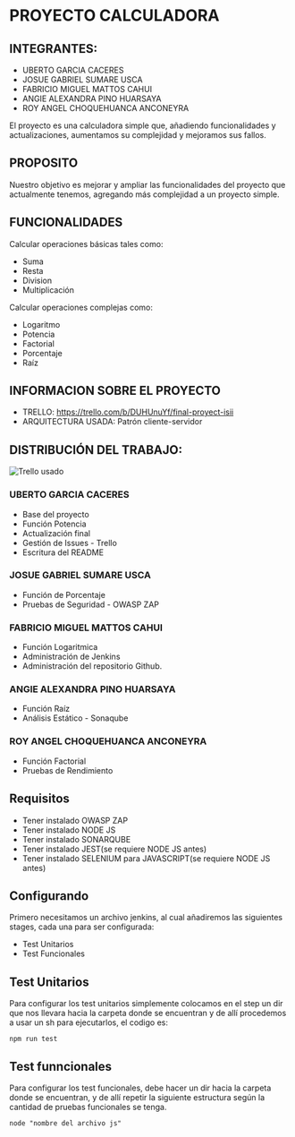 # PROYECTO CALCULADORA
## INTEGRANTES:
- UBERTO GARCIA CACERES
- JOSUE GABRIEL SUMARE USCA
- FABRICIO MIGUEL MATTOS CAHUI
- ANGIE ALEXANDRA PINO HUARSAYA
- ROY ANGEL CHOQUEHUANCA ANCONEYRA

El proyecto es una calculadora simple que, añadiendo funcionalidades y actualizaciones, aumentamos su complejidad y mejoramos sus fallos.
## PROPOSITO
Nuestro objetivo es mejorar y ampliar las funcionalidades del proyecto que actualmente tenemos, agregando más complejidad a un proyecto simple.
## FUNCIONALIDADES
Calcular operaciones básicas tales como:
- Suma
- Resta
- Division
- Multiplicación

Calcular operaciones complejas como:
- Logaritmo
- Potencia
- Factorial
- Porcentaje
- Raíz
## INFORMACION SOBRE EL PROYECTO
- TRELLO: https://trello.com/b/DUHUnuYf/final-proyect-isii
- ARQUITECTURA USADA: Patrón cliente-servidor
## DISTRIBUCIÓN DEL TRABAJO:
![Trello usado](https://github.com/UbertoGC/practica3_ISII_rama1/blob/main/Imagenes/Trello.png)
### UBERTO GARCIA CACERES
- Base del proyecto
- Función Potencia
- Actualización final
- Gestión de Issues - Trello
- Escritura del README
### JOSUE GABRIEL SUMARE USCA
- Función de Porcentaje
- Pruebas de Seguridad - OWASP ZAP
### FABRICIO MIGUEL MATTOS CAHUI
- Función Logaritmica
- Administración de Jenkins
- Administración del repositorio Github.
### ANGIE ALEXANDRA PINO HUARSAYA
- Función Raíz
- Análisis Estático - Sonaqube
### ROY ANGEL CHOQUEHUANCA ANCONEYRA
- Función Factorial
- Pruebas de Rendimiento

## Requisitos
- Tener instalado OWASP ZAP
- Tener instalado NODE JS
- Tener instalado SONARQUBE
- Tener instalado JEST(se requiere NODE JS antes)
- Tener instalado SELENIUM para JAVASCRIPT(se requiere NODE JS antes)
## Configurando
Primero necesitamos un archivo jenkins, al cual añadiremos las siguientes stages, cada una para ser configurada:
- Test Unitarios
- Test Funcionales
## Test Unitarios
Para configurar los test unitarios simplemente colocamos en el step un dir que nos llevara hacia la carpeta donde se encuentran y de allí procedemos a usar un sh para ejecutarlos, el codigo es:
```
npm run test
```
## Test funncionales
Para configurar los test funcionales, debe hacer un dir hacia la carpeta donde se encuentran, y de allí repetir la siguiente estructura según la cantidad de pruebas funcionales se tenga.
```
node "nombre del archivo js"
```
